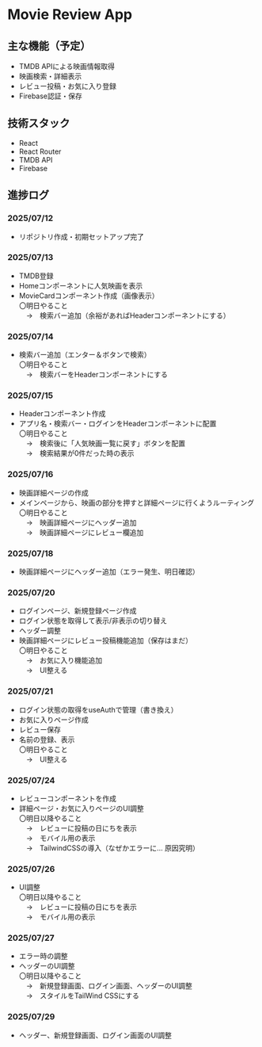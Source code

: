 # Movie Review App

## 主な機能（予定）
- TMDB APIによる映画情報取得
- 映画検索・詳細表示
- レビュー投稿・お気に入り登録
- Firebase認証・保存

## 技術スタック
- React
- React Router
- TMDB API
- Firebase

## 進捗ログ
### 2025/07/12
- リポジトリ作成・初期セットアップ完了

### 2025/07/13
- TMDB登録
- Homeコンポーネントに人気映画を表示
- MovieCardコンポーネント作成（画像表示）  
〇明日やること  
　→　検索バー追加（余裕があればHeaderコンポーネントにする）

### 2025/07/14
- 検索バー追加（エンター＆ボタンで検索）  
〇明日やること  
　→　検索バーをHeaderコンポーネントにする

### 2025/07/15
- Headerコンポーネント作成
- アプリ名・検索バー・ログインをHeaderコンポーネントに配置  
〇明日やること  
　→　検索後に「人気映画一覧に戻す」ボタンを配置  
　→　検索結果が0件だった時の表示

### 2025/07/16
- 映画詳細ページの作成
- メインページから、映画の部分を押すと詳細ページに行くようルーティング  
〇明日やること  
　→　映画詳細ページにヘッダー追加  
　→　映画詳細ページにレビュー欄追加  

### 2025/07/18
- 映画詳細ページにヘッダー追加（エラー発生、明日確認）  

### 2025/07/20
- ログインページ、新規登録ページ作成
- ログイン状態を取得して表示/非表示の切り替え
- ヘッダー調整
- 映画詳細ページにレビュー投稿機能追加（保存はまだ）  
〇明日やること  
　→　お気に入り機能追加  
　→　UI整える

### 2025/07/21
- ログイン状態の取得をuseAuthで管理（書き換え）
- お気に入りページ作成
- レビュー保存
- 名前の登録、表示  
〇明日やること  
　→　UI整える

### 2025/07/24
- レビューコンポーネントを作成
- 詳細ページ・お気に入りページのUI調整  
〇明日以降やること  
　→　レビューに投稿の日にちを表示  
　→　モバイル用の表示  
　→　TailwindCSSの導入（なぜかエラーに… 原因究明）  

### 2025/07/26
- UI調整  
〇明日以降やること  
　→　レビューに投稿の日にちを表示  
　→　モバイル用の表示  

### 2025/07/27
- エラー時の調整
- ヘッダーのUI調整  
〇明日以降やること  
　→　新規登録画面、ログイン画面、ヘッダーのUI調整  
　→　スタイルをTailWind CSSにする  

### 2025/07/29
- ヘッダー、新規登録画面、ログイン画面のUI調整